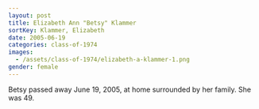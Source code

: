 ```yaml
---
layout: post
title: Elizabeth Ann "Betsy" Klammer
sortKey: Klammer, Elizabeth
date: 2005-06-19
categories: class-of-1974
images:
  - /assets/class-of-1974/elizabeth-a-klammer-1.png
gender: female
---
```

Betsy passed away June 19, 2005, at home surrounded by her family.  She was 49.

